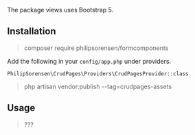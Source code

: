 

The package views uses Bootstrap 5. 

## Installation

> composer require philipsorensen/formcomponents

Add the following in your `config/app.php` under providers. 

```
PhilipSorensen\CrudPages\Providers\CrudPagesProvider::class
```

> php artisan vendor:publish --tag=crudpages-assets

## Usage

> ???